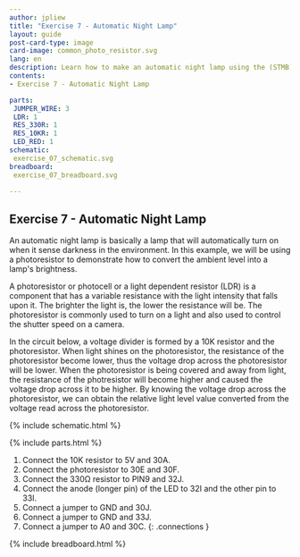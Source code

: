 ```yaml
---
author: jpliew
title: "Exercise 7 - Automatic Night Lamp"
layout: guide
post-card-type: image
card-image: common_photo_resistor.svg 
lang: en
description: Learn how to make an automatic night lamp using the (STMB). An automatic night lamp is basically a lamp that will automatically turn on when it sense darkness in the environment. In this example, we will be using a photoresistor to demonstrate how to convert the ambient level into a lamp's brightness. 
contents:
- Exercise 7 - Automatic Night Lamp

parts:
 JUMPER_WIRE: 3
 LDR: 1
 RES_330R: 1
 RES_10KR: 1
 LED_RED: 1
schematic:
 exercise_07_schematic.svg
breadboard:
 exercise_07_breadboard.svg

---
```

## Exercise 7 - Automatic Night Lamp

An automatic night lamp is basically a lamp that will automatically turn on when it sense darkness in the environment. In this example, we will be using a photoresistor to demonstrate how to convert the ambient level into a lamp's brightness. 

A photoresistor or photocell or a light dependent resistor (LDR) is a component that has a variable resistance with the light intensity that falls upon it. The brighter the light is, the lower the resistance will be. The photoresistor is commonly used to turn on a light and also used to control the shutter speed on a camera. 

In the circuit below, a voltage divider is formed by a 10K resistor and the photoresistor. When light shines on the photoresistor, the resistance of the photoresistor become lower, thus the voltage drop across the photoresistor will be lower. When the photoresistor is being covered and away from light, the resistance of the photresistor will become higher and caused the voltage drop across it to be higher. By knowing the voltage drop across the photoresistor, we can obtain the relative light level value converted from the voltage read across the photoresistor. 

{% include schematic.html %}

{% include parts.html %}

1. Connect the 10K resistor to 5V and 30A.
2. Connect the photoresistor to 30E and 30F.
3. Connect the 330Ω resistor to PIN9 and 32J.
4. Connect the anode (longer pin) of the LED to 32I and the other pin to 33I.
5. Connect a jumper to GND and 30J.
6. Connect a jumper to GND and 33J.
7. Connect a jumper to A0 and 30C. 
{: .connections }

{% include breadboard.html %}
